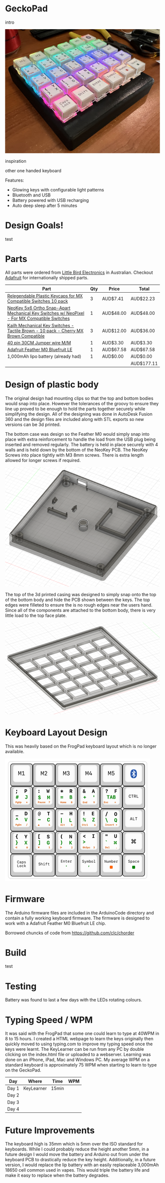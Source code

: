 # GeckoPad

intro

![Finished Version](/Pictures/Finish.jpg)

inspiration

other one handed keyboard

Features:

- Glowing keys with configurable light patterns
- Bluetooth and USB
- Battery powered with USB recharging
- Auto deep sleep after 5 minutes

# Design Goals!

test

# Parts

All parts were ordered from [Little Bird Electronics](https://littlebirdelectronics.com.au/) in Australian. Checkout [Adafruit](https://www.adafruit.com/) for internationally shipped parts.

| Part | Qty | Price | Total |
| --- | --- | --- | --- |
| [Relegendable Plastic Keycaps for MX Compatible Switches 10 pack](https://littlebirdelectronics.com.au/products/relegendable-plastic-keycaps-for-mx-compatible-switches-10-pack) | 3   | AUD$7.41 | AUD$22.23 |
| [NeoKey 5x6 Ortho Snap-Apart Mechanical Key Switches w/ NeoPixel - For MX Compatible Switches](https://littlebirdelectronics.com.au/products/neokey-5x6-ortho-snap-apart-mechanical-key-switches-w-neopixel-for-mx-compatible-switches) | 1   | AUD$48.00 | AUD$48.00 |
| [Kailh Mechanical Key Switches - Tactile Brown - 10 pack - Cherry MX Brown Compatible](https://littlebirdelectronics.com.au/products/kailh-mechanical-key-switches-tactile-brown-10-pack-cherry-mx-brown-compatible) | 3   | AUD$12.00 | AUD$36.00 |
| [40 pin 30CM Jumper wire M/M](https://littlebirdelectronics.com.au/products/40-pin-30cm-jumper-wire-m-m) | 1   | AUD$3.30 | AUD$3.30 |
| [Adafruit Feather M0 Bluefruit LE](https://littlebirdelectronics.com.au/products/adafruit-feather-m0-bluefruit-le) | 1   | AUD$67.58 | AUD$67.58 |
| 1,000mAh lipo battery (already had) | 1   | AUD$0.00 | AUD$0.00 |
|     |     |     | AUD$177.11 |

# Design of plastic body

The original design had mounting clips so that the top and bottom bodies would snap into place. However the tolerances of the groovy to ensure they line up proved to be enough to hold the parts together securely while simplifying the design. All of the designing was done in AutoDesk Fusion 360 and the design files are included along with STL exports so new versions can be 3d printed.

The bottom case was design so the Feather M0 would simply snap into place with extra reinforcement to handle the load from the USB plug being inserted and removed regularly. The battery is held in place securely with 4 walls and is held down by the bottom of the NeoKey PCB. The NeoKey Screws into place tightly with M3 8mm screws. There is extra length allowed for longer screws if required.

![Case Bottom](/Pictures/CaseBottom.png)

The top of the 3d printed casing was designed to simply snap onto the top of the bottom body and hide the PCB shown between the keys. The top edges were filleted to ensure the is no rough edges near the users hand. Since all of the components are attached to the bottom body, there is very little load to the top face plate.

![Case Top](/Pictures/CaseTop.png)

# Keyboard Layout Design

This was heavily based on the FrogPad keyboard layout which is no longer available.

![Keyboard Layout](/Pictures/KeyboardLayout.png)

# Firmware

The Arduino firmware files are included in the ArduinoCode directory and contain a fully working keyboard firmware. The firmware is designed to work with a Adafruit Feather M0 Bluefruit LE chip.

Borrowed chuncks of code from https://github.com/clc/chorder

# Build

test

# Testing

Battery was found to last a few days with the LEDs rotating colours.

# Typing Speed / WPM

It was said with the FrogPad that some one could learn to type at 40WPM in 8 to 15 hours. I created a HTML webpage to learn the keys originally then quickly moved to using typing.com to improve my typing speed once the keys were learnt. The KeyLearner can be run from any PC by double clicking on the index.html file or uploaded to a webserver. Learning was done on an iPhone, iPad, Mac and Windows PC. My average WPM on a standard keyboard is approximately 75 WPM when starting to learn to type on the GeckoPad.

| Day | Where | Time | WPM |
| --- | --- | --- | --- |
| Day 1 | KeyLearner | 15min |     |
| Day 2 |     |     |     |
| Day 3 |     |     |     |
| Day 4 |     |     |     |

# Future Improvements

The keyboard high is 35mm which is 5mm over the ISO standard for keyboards. While I could probably reduce the height another 5mm, in a future design I would move the battery and Arduino out from under the keyboard PCB to drastically reduce the key height. Additionally, in a future version, I would replace the lip battery with an easily replaceable 3,000mAh 18650 cell common used in vapes. This would triple the battery life and make it easy to replace when the battery degrades.